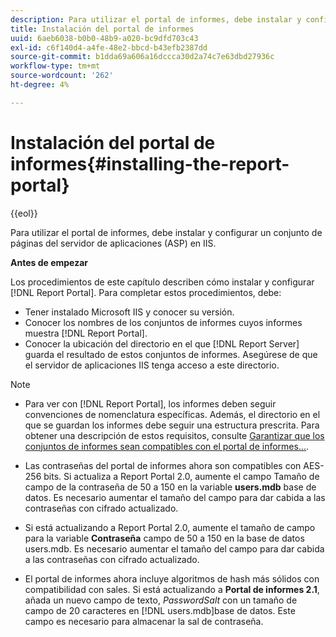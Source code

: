 ```yaml
---
description: Para utilizar el portal de informes, debe instalar y configurar un conjunto de páginas del servidor de aplicaciones (ASP) en IIS.
title: Instalación del portal de informes
uuid: 6aeb6038-b0b0-48b9-a020-bc9dfd703c43
exl-id: c6f140d4-a4fe-48e2-bbcd-b43efb2387dd
source-git-commit: b1dda69a606a16dccca30d2a74c7e63dbd27936c
workflow-type: tm+mt
source-wordcount: '262'
ht-degree: 4%

---
```


# Instalación del portal de informes{#installing-the-report-portal}

{{eol}}

Para utilizar el portal de informes, debe instalar y configurar un conjunto de páginas del servidor de aplicaciones (ASP) en IIS.

**Antes de empezar**

Los procedimientos de este capítulo describen cómo instalar y configurar [!DNL Report Portal]. Para completar estos procedimientos, debe:

* Tener instalado Microsoft IIS y conocer su versión.
* Conocer los nombres de los conjuntos de informes cuyos informes muestra [!DNL Report Portal].
* Conocer la ubicación del directorio en el que [!DNL Report Server] guarda el resultado de estos conjuntos de informes. Asegúrese de que el servidor de aplicaciones IIS tenga acceso a este directorio.

>[!NOTE]
>
>* Para ver con [!DNL Report Portal], los informes deben seguir convenciones de nomenclatura específicas. Además, el directorio en el que se guardan los informes debe seguir una estructura prescrita. Para obtener una descripción de estos requisitos, consulte [Garantizar que los conjuntos de informes sean compatibles con el portal de informes...](../../../home/c-rpt-oview/c-install-rpt-port/c-rpt-port-user-inter.md#section-2b141e5d198a4bbea455699126c24706).
>
>* Las contraseñas del portal de informes ahora son compatibles con AES-256 bits. Si actualiza a Report Portal 2.0, aumente el campo Tamaño de campo de la contraseña de 50 a 150 en la variable **users.mdb** base de datos. Es necesario aumentar el tamaño del campo para dar cabida a las contraseñas con cifrado actualizado.
>* Si está actualizando a Report Portal 2.0, aumente el tamaño de campo para la variable **Contraseña** campo de 50 a 150 en la base de datos users.mdb. Es necesario aumentar el tamaño del campo para dar cabida a las contraseñas con cifrado actualizado.
>* El portal de informes ahora incluye algoritmos de hash más sólidos con compatibilidad con sales. Si está actualizando a **Portal de informes 2.1**, añada un nuevo campo de texto, *PasswordSalt* con un tamaño de campo de 20 caracteres en [!DNL users.mdb]base de datos. Este campo es necesario para almacenar la sal de contraseña.
>

